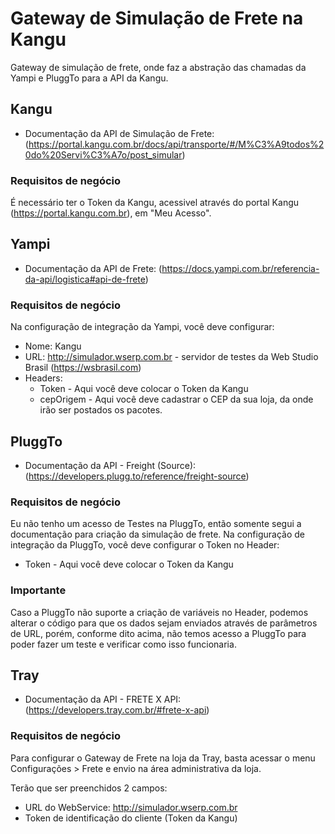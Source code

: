 # Gateway de Simulação de Frete na Kangu

Gateway de simulação de frete, onde faz a abstração das chamadas da Yampi e PluggTo para a API da Kangu.

## Kangu
- Documentação da API de Simulação de Frete: (https://portal.kangu.com.br/docs/api/transporte/#/M%C3%A9todos%20do%20Servi%C3%A7o/post_simular)

### Requisitos de negócio
É necessário ter o Token da Kangu, acessivel através do portal Kangu (https://portal.kangu.com.br), em "Meu Acesso".

## Yampi
- Documentação da API de Frete: (https://docs.yampi.com.br/referencia-da-api/logistica#api-de-frete)

### Requisitos de negócio
Na configuração de integração da Yampi, você deve configurar:
- Nome: Kangu 
- URL: http://simulador.wserp.com.br - servidor de testes da Web Studio Brasil (https://wsbrasil.com)
- Headers:
    - Token - Aqui você deve colocar o Token da Kangu
    - cepOrigem - Aqui você deve cadastrar o CEP da sua loja, da onde irão ser postados os pacotes.

## PluggTo
- Documentação da API - Freight (Source): (https://developers.plugg.to/reference/freight-source)

### Requisitos de negócio
Eu não tenho um acesso de Testes na PluggTo, então somente segui a documentação para criação da simulação de frete. Na configuração de integração da PluggTo, você deve configurar o Token no Header:
- Token - Aqui você deve colocar o Token da Kangu

### Importante
Caso a PluggTo não suporte a criação de variáveis no Header, podemos alterar o código para que os dados sejam enviados através de parâmetros de URL, porém, conforme dito acima, não temos acesso a PluggTo para poder fazer um teste e verificar como isso funcionaria.

## Tray
- Documentação da API - FRETE X API: (https://developers.tray.com.br/#frete-x-api)

### Requisitos de negócio
Para configurar o Gateway de Frete na loja da Tray, basta acessar o menu Configurações > Frete e envio na área administrativa da loja.

Terão que ser preenchidos 2 campos:
- URL do WebService: http://simulador.wserp.com.br
- Token de identificação do cliente (Token da Kangu)
